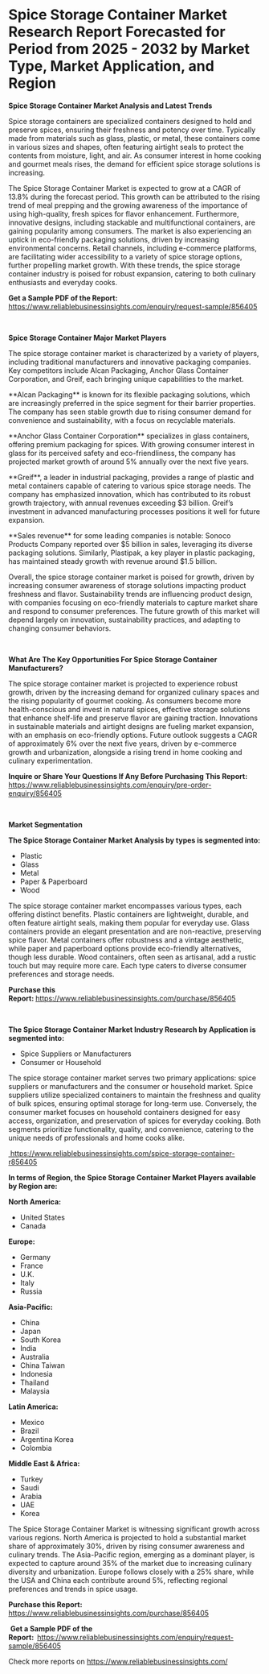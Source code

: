 <p><h1>Spice Storage Container Market Research Report Forecasted for Period from 2025 -  2032 by Market Type, Market Application, and Region</h1></p><p><strong>Spice Storage Container Market Analysis and Latest Trends</strong></p>
<p><p>Spice storage containers are specialized containers designed to hold and preserve spices, ensuring their freshness and potency over time. Typically made from materials such as glass, plastic, or metal, these containers come in various sizes and shapes, often featuring airtight seals to protect the contents from moisture, light, and air. As consumer interest in home cooking and gourmet meals rises, the demand for efficient spice storage solutions is increasing.</p><p>The Spice Storage Container Market is expected to grow at a CAGR of 13.8% during the forecast period. This growth can be attributed to the rising trend of meal prepping and the growing awareness of the importance of using high-quality, fresh spices for flavor enhancement. Furthermore, innovative designs, including stackable and multifunctional containers, are gaining popularity among consumers. The market is also experiencing an uptick in eco-friendly packaging solutions, driven by increasing environmental concerns. Retail channels, including e-commerce platforms, are facilitating wider accessibility to a variety of spice storage options, further propelling market growth. With these trends, the spice storage container industry is poised for robust expansion, catering to both culinary enthusiasts and everyday cooks.</p></p>
<p><strong>Get a Sample PDF of the Report:&nbsp;</strong> <a href="https://www.reliablebusinessinsights.com/enquiry/request-sample/856405?utm_campaign=3113&utm_medium=2&utm_source=Github&utm_content=ia&utm_term=04042025&utm_id=spice-storage-container">https://www.reliablebusinessinsights.com/enquiry/request-sample/856405</a></p>
<p>&nbsp;</p>
<p><strong>Spice Storage Container Major Market Players</strong></p>
<p><p>The spice storage container market is characterized by a variety of players, including traditional manufacturers and innovative packaging companies. Key competitors include Alcan Packaging, Anchor Glass Container Corporation, and Greif, each bringing unique capabilities to the market. </p><p>**Alcan Packaging** is known for its flexible packaging solutions, which are increasingly preferred in the spice segment for their barrier properties. The company has seen stable growth due to rising consumer demand for convenience and sustainability, with a focus on recyclable materials.</p><p>**Anchor Glass Container Corporation** specializes in glass containers, offering premium packaging for spices. With growing consumer interest in glass for its perceived safety and eco-friendliness, the company has projected market growth of around 5% annually over the next five years. </p><p>**Greif**, a leader in industrial packaging, provides a range of plastic and metal containers capable of catering to various spice storage needs. The company has emphasized innovation, which has contributed to its robust growth trajectory, with annual revenues exceeding $3 billion. Greif’s investment in advanced manufacturing processes positions it well for future expansion.</p><p>**Sales revenue** for some leading companies is notable: Sonoco Products Company reported over $5 billion in sales, leveraging its diverse packaging solutions. Similarly, Plastipak, a key player in plastic packaging, has maintained steady growth with revenue around $1.5 billion.</p><p>Overall, the spice storage container market is poised for growth, driven by increasing consumer awareness of storage solutions impacting product freshness and flavor. Sustainability trends are influencing product design, with companies focusing on eco-friendly materials to capture market share and respond to consumer preferences. The future growth of this market will depend largely on innovation, sustainability practices, and adapting to changing consumer behaviors.</p></p>
<p>&nbsp;</p>
<p><strong>What Are The Key Opportunities For Spice Storage Container Manufacturers?</strong></p>
<p><p>The spice storage container market is projected to experience robust growth, driven by the increasing demand for organized culinary spaces and the rising popularity of gourmet cooking. As consumers become more health-conscious and invest in natural spices, effective storage solutions that enhance shelf-life and preserve flavor are gaining traction. Innovations in sustainable materials and airtight designs are fueling market expansion, with an emphasis on eco-friendly options. Future outlook suggests a CAGR of approximately 6% over the next five years, driven by e-commerce growth and urbanization, alongside a rising trend in home cooking and culinary experimentation.</p></p>
<p><strong>Inquire or Share Your Questions If Any Before Purchasing This Report:</strong> <a href="https://www.reliablebusinessinsights.com/enquiry/pre-order-enquiry/856405?utm_campaign=3113&utm_medium=2&utm_source=Github&utm_content=ia&utm_term=04042025&utm_id=spice-storage-container">https://www.reliablebusinessinsights.com/enquiry/pre-order-enquiry/856405</a></p>
<p>&nbsp;</p>
<p><strong>Market Segmentation</strong></p>
<p><strong>The Spice Storage Container Market Analysis by types is segmented into:</strong></p>
<p><ul><li>Plastic</li><li>Glass</li><li>Metal</li><li>Paper & Paperboard</li><li>Wood</li></ul></p>
<p><p>The spice storage container market encompasses various types, each offering distinct benefits. Plastic containers are lightweight, durable, and often feature airtight seals, making them popular for everyday use. Glass containers provide an elegant presentation and are non-reactive, preserving spice flavor. Metal containers offer robustness and a vintage aesthetic, while paper and paperboard options provide eco-friendly alternatives, though less durable. Wood containers, often seen as artisanal, add a rustic touch but may require more care. Each type caters to diverse consumer preferences and storage needs.</p></p>
<p><strong>Purchase this Report:&nbsp;</strong><a href="https://www.reliablebusinessinsights.com/purchase/856405?utm_campaign=3113&utm_medium=2&utm_source=Github&utm_content=ia&utm_term=04042025&utm_id=spice-storage-container">https://www.reliablebusinessinsights.com/purchase/856405</a></p>
<p>&nbsp;</p>
<p><strong>The Spice Storage Container Market Industry Research by Application is segmented into:</strong></p>
<p><ul><li>Spice Suppliers or Manufacturers</li><li>Consumer or Household</li></ul></p>
<p><p>The spice storage container market serves two primary applications: spice suppliers or manufacturers and the consumer or household market. Spice suppliers utilize specialized containers to maintain the freshness and quality of bulk spices, ensuring optimal storage for long-term use. Conversely, the consumer market focuses on household containers designed for easy access, organization, and preservation of spices for everyday cooking. Both segments prioritize functionality, quality, and convenience, catering to the unique needs of professionals and home cooks alike.</p></p>
<p><a href="https://www.reliablebusinessinsights.com/spice-storage-container-r856405?utm_campaign=3113&utm_medium=2&utm_source=Github&utm_content=ia&utm_term=04042025&utm_id=spice-storage-container">&nbsp;https://www.reliablebusinessinsights.com/spice-storage-container-r856405</a></p>
<p><strong>In terms of Region, the Spice Storage Container Market Players available by Region are:</strong></p>
<p>
    <p> <strong> North America: </strong>
        <ul>
            <li>United States</li>
            <li>Canada</li>
        </ul>
        </p> 
    <p> <strong> Europe: </strong>
        <ul>
            <li>Germany</li>
            <li>France</li>
            <li>U.K.</li>
            <li>Italy</li>
            <li>Russia</li>
        </ul>
        </p> 
    <p> <strong> Asia-Pacific: </strong>
        <ul>
            <li>China</li>
            <li>Japan</li>
            <li>South Korea</li>
            <li>India</li>
            <li>Australia</li>
            <li>China Taiwan</li>
            <li>Indonesia</li>
            <li>Thailand</li>
            <li>Malaysia</li>
        </ul>
        </p> 
    <p> <strong> Latin America: </strong>
        <ul>
            <li>Mexico</li>
            <li>Brazil</li>
            <li>Argentina Korea</li>
            <li>Colombia</li>
        </ul>
        </p> 
    <p> <strong> Middle East & Africa: </strong>
        <ul>
            <li>Turkey</li>
            <li>Saudi</li>
            <li>Arabia</li>
            <li>UAE</li>
            <li>Korea</li>
        </ul>
    </p>
    </p>
<p><p>The Spice Storage Container Market is witnessing significant growth across various regions. North America is projected to hold a substantial market share of approximately 30%, driven by rising consumer awareness and culinary trends. The Asia-Pacific region, emerging as a dominant player, is expected to capture around 35% of the market due to increasing culinary diversity and urbanization. Europe follows closely with a 25% share, while the USA and China each contribute around 5%, reflecting regional preferences and trends in spice usage.</p></p>
<p><strong>Purchase this Report: </strong><a href="https://www.reliablebusinessinsights.com/purchase/856405?utm_campaign=3113&utm_medium=2&utm_source=Github&utm_content=ia&utm_term=04042025&utm_id=spice-storage-container">https://www.reliablebusinessinsights.com/purchase/856405</a></p>
<p>&nbsp;<strong>Get a Sample PDF of the Report:&nbsp;&nbsp;</strong><a href="https://www.reliablebusinessinsights.com/enquiry/request-sample/856405?utm_campaign=3113&utm_medium=2&utm_source=Github&utm_content=ia&utm_term=04042025&utm_id=spice-storage-container">https://www.reliablebusinessinsights.com/enquiry/request-sample/856405</a></p>
<p><strong></strong></p>
<p>Check more reports on <a href="https://www.reliablebusinessinsights.com/?utm_campaign=3113&utm_medium=2&utm_source=Github&utm_content=ia&utm_term=04042025&utm_id=spice-storage-container">https://www.reliablebusinessinsights.com/</a></p>
